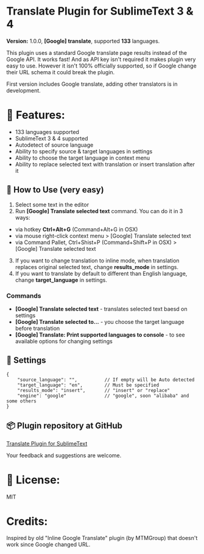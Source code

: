 Translate Plugin for SublimeText 3 & 4
======================================

**Version:** 1.0.0, **[Google] translate**, supported **133** languages.

This plugin uses a standard Google translate page results instead of the Google API. It works fast! And as API key isn't required it makes plugin very easy to use. However it isn't 100% officially supported, so if Google change their URL schema it could break the plugin.

First version includes Google translate, adding other translators is in development.

🎯 Features:
============

* 133 languages supported 
* SublimeText 3 & 4 supported
* Autodetect of source language
* Ability to specify source & target languages in settings
* Ability to choose the target language in context menu
* Ability to replace selected text with translation or insert translation after it

## 🚀 How to Use (very easy) ##

1. Select some text in the editor
2. Run **[Google] Translate selected text** command. 
You can do it in 3 ways:
- via hotkey **Ctrl+Alt+G** (Command+Alt+G in OSX)
- via mouse right-click context menu > [Google] Translate selected text
- via Command Pallet, Ctrl+Shist+P (Command+Shift+P in OSX) > [Google] Translate selected text
3. If you want to change translation to inline mode, when translation replaces original selected text, change **results_mode** in settings.
4. If you want to translate by default to different than English language, change **target_language** in settings.

### Commands
- **[Google] Translate selected text** - translates selected text baesd on settings
- **[Google] Translate selected to...** - you choose the target language before translation
- **[Google] Translate: Print supported languages to console** - to see available options for changing settings

## 🧰 Settings ##

    {
        "source_language": "",          // If empty will be Auto detected
        "target_language": "en",        // Must be specified    
        "results_mode": "insert",       // "insert" or "replace" 
        "engine": "google"              // "google", soon "alibaba" and some others   
    }

## 📦️ Plugin repository at GitHub ##

[Translate Plugin for SublimeText](https://github.com/dmytrovoytko/sublimetext-translate)

Your feedback and suggestions are welcome.

📄 License:
===========

MIT

Credits:
========

Inspired by old "Inline Google Translate" plugin (by MTMGroup) that doesn't work since Google changed URL.